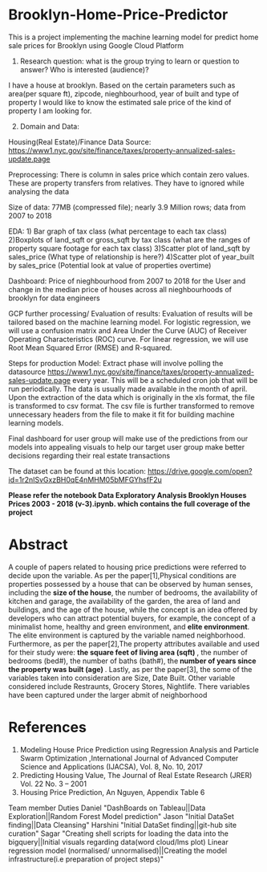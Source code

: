 # Brooklyn-Home-Price-Predictor
This is a project implementing the machine learning model for predict home sale prices for Brooklyn using Google Cloud Platform


1)  Research question:  what is the group trying to learn or question to answer? Who is interested (audience)?

 I have a house at brooklyn. Based on the certain parameters such as area(per square ft), zipcode, nieghbourhood, year of built and      type of property I would like to know the estimated sale price of the kind of property I am looking for.
 

2)  Domain and Data: 

Housing(Real Estate)/Finance
Data Source: https://www1.nyc.gov/site/finance/taxes/property-annualized-sales-update.page


Preprocessing:
There is column in sales price which contain zero values. These are property transfers from relatives. They have to ignored while analysing the data


Size of data: 77MB (compressed file); nearly 3.9 Million rows; data from 2007 to 2018

EDA: 1) Bar graph of tax class (what percentage to each tax class)
     2)Boxplots of land_sqft or gross_sqft by tax class (what are the ranges of property square footage for each tax class)
     3)Scatter plot of land_sqft by sales_price (What type of relationship is here?)
     4)Scatter plot of year_built by sales_price (Potential look at value of properties overtime)
     
Dashboard: Price of nieghbourhood from 2007 to 2018 for the User and change in the median price of houses across all nieghbourhoods of brooklyn for data engineers  

GCP further processing/ Evaluation of results: Evaluation of results will be tailored based on the machine learning model. For logistic regression, we will use a confusion matrix and Area Under the Curve (AUC) of Receiver Operating Characteristics (ROC) curve. For linear regression, we will use Root Mean Squared Error (RMSE) and R-squared. 


Steps for production Model: Extract phase will involve polling the datasource https://www1.nyc.gov/site/finance/taxes/property-annualized-sales-update.page every year. This will be a scheduled cron job that will be run periodically. The data is usually made available in the month of april. Upon the extraction of the data which is originally in the xls format, the file is transformed to csv format. The csv file is further transformed to remove unnecessary headers from the file to make  it fit for building machine learning models. 
     
     
Final dashboard for user group will make use of the predictions from our models into appealing visuals to help our target user group make better decisions regarding their real estate transactions

The dataset can be found at this location: https://drive.google.com/open?id=1r2nISvGxzBH0qE4nMHM05bMFGYhsfF2u

<b>Please refer the notebook Data Exploratory Analysis Brooklyn Houses Prices 2003 - 2018 (v-3).ipynb. which contains the full coverage of the project</b>

# Abstract #
A couple of papers related to housing price predictions were referred to decide upon the variable.
As per the paper[1],Physical conditions are properties possessed by a house that can be observed by human senses, including the <b>size of the house</b>, the number of bedrooms, the availability of kitchen and garage, the availability of the garden, the area of land and buildings, and the age of the house, while the concept is an idea offered by developers who can attract potential buyers, for example, the concept of a minimalist home, healthy and green environment, and <b>elite environment</b>. The elite environment is captured by the variable named neighborhood.
Furthermore, as per the paper[2],The property attributes available and used for their study were: <b>the
square feet of living area (sqft) </b>, the number of bedrooms (bed#), the number of baths (bath#), the<b> number of years since the property was built (age) </b>.
Lastly, as per the paper[3], the some of the variables taken into consideration are Size, Date Built. Other variable considered include Restraunts, Grocery Stores, Nightlife. There variables have been captured under the larger abmit of neighborhood

# References #
1. Modeling House Price Prediction using Regression Analysis and Particle Swarm Optimization ,International Journal of Advanced Computer Science and Applications (IJACSA), Vol. 8, No. 10, 2017
2. Predicting Housing Value, The Journal of Real Estate Research (JRER)  Vol. 22  No. 3 – 2001 
3. Housing Price Prediction, An Nguyen, Appendix Table 6

Team member	Duties
Daniel 	  "DashBoards on Tableau||Data Exploration||Random Forest Model prediction"
Jason	    "Initial DataSet finding||Data Cleansing"
Harshini  "Initial DataSet finding||git-hub site curation"
Sagar 	   "Creating shell scripts for loading the data into the bigquery||Initial visuals regarding data(word cloud/lms plot)
           Linear regression model (normalised/ unnormalised)||Creating the model infrastructure(i.e preparation of project steps)"



